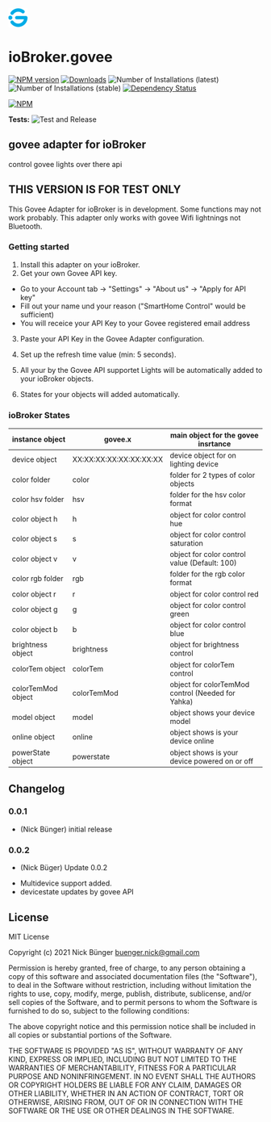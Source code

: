 ![Logo](admin/govee.png)
# ioBroker.govee

[![NPM version](https://img.shields.io/npm/v/iobroker.govee.svg)](https://www.npmjs.com/package/iobroker.govee)
[![Downloads](https://img.shields.io/npm/dm/iobroker.govee.svg)](https://www.npmjs.com/package/iobroker.govee)
![Number of Installations (latest)](https://iobroker.live/badges/govee-installed.svg)
![Number of Installations (stable)](https://iobroker.live/badges/govee-stable.svg)
[![Dependency Status](https://img.shields.io/david/nbuenger/iobroker.govee.svg)](https://david-dm.org/nbuenger/iobroker.govee)

[![NPM](https://nodei.co/npm/iobroker.govee.png?downloads=true)](https://nodei.co/npm/iobroker.govee/)

**Tests:** ![Test and Release](https://github.com/nbuenger/ioBroker.govee/workflows/Test%20and%20Release/badge.svg)

## govee adapter for ioBroker

control govee lights over there api

## THIS VERSION IS FOR TEST ONLY
This Govee Adapter for ioBroker is in development. Some functions may not work probably.
This adapter only works with govee Wifi lightnings not Bluetooth.

### Getting started

1. Install this adapter on your ioBroker.
2. Get your own Govee API key.
 - Go to your Account tab -> "Settings" -> "About us" -> "Apply for API key"
 - Fill out your name und your reason ("SmartHome Control" would be sufficient)
 - You will receice your API Key to your Govee registered email address

3. Paste your API Key in the Govee Adapter configuration.
4. Set up the refresh time value (min: 5 seconds).

5. All your by the Govee API supportet Lights will be automatically added to your ioBroker objects.
6. States for your objects will added automatically.

### ioBroker States ####

| instance object    | govee.x                 | main object for the govee insrtance               |
| --- | --- | --- |
| device object      | XX:XX:XX:XX:XX:XX:XX:XX | device object for on lighting device              |
| color folder       | color                   | folder for 2 types of color objects               |
| color hsv folder   | hsv                     | folder for the hsv color format                   |
| color object h     | h                       | object for color control hue                      |
| color object s     | s                       | object for color control saturation               |
| color object v     | v                       | object for color control value (Default: 100)     |
| color rgb folder   | rgb                     | folder for the rgb color format                   |
| color object r     | r                       | object for color control red                      |
| color object g     | g                       | object for color control green                    |
| color object b     | b                       | object for color control blue                     |
| brightness object  | brightness              | object for brightness control                     |
| colorTem object    | colorTem                | object for colorTem control                       |
| colorTemMod object | colorTemMod             | object for colorTemMod control (Needed for Yahka) |
| model object       | model                   | object shows your device model                    |
| online object      | online                  | object shows is your device online                |
| powerState object  | powerstate              | object shows is your device powered on or off     |

## Changelog

### 0.0.1
* (Nick Bünger) initial release

### 0.0.2
* (Nick Büger) Update 0.0.2
 - Multidevice support added.
 - devicestate updates by govee API

## License
MIT License

Copyright (c) 2021 Nick Bünger <buenger.nick@gmail.com>

Permission is hereby granted, free of charge, to any person obtaining a copy
of this software and associated documentation files (the "Software"), to deal
in the Software without restriction, including without limitation the rights
to use, copy, modify, merge, publish, distribute, sublicense, and/or sell
copies of the Software, and to permit persons to whom the Software is
furnished to do so, subject to the following conditions:

The above copyright notice and this permission notice shall be included in all
copies or substantial portions of the Software.

THE SOFTWARE IS PROVIDED "AS IS", WITHOUT WARRANTY OF ANY KIND, EXPRESS OR
IMPLIED, INCLUDING BUT NOT LIMITED TO THE WARRANTIES OF MERCHANTABILITY,
FITNESS FOR A PARTICULAR PURPOSE AND NONINFRINGEMENT. IN NO EVENT SHALL THE
AUTHORS OR COPYRIGHT HOLDERS BE LIABLE FOR ANY CLAIM, DAMAGES OR OTHER
LIABILITY, WHETHER IN AN ACTION OF CONTRACT, TORT OR OTHERWISE, ARISING FROM,
OUT OF OR IN CONNECTION WITH THE SOFTWARE OR THE USE OR OTHER DEALINGS IN THE
SOFTWARE.